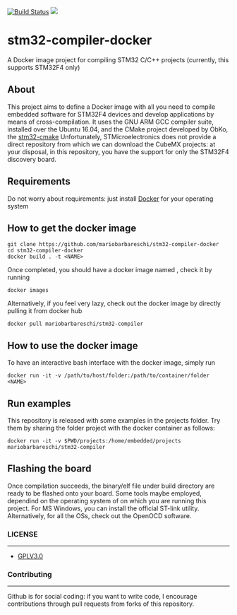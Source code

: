 [![Build Status](https://travis-ci.org/mariobarbareschi/stm32-compiler-docker.svg?branch=master)](https://travis-ci.org/mariobarbareschi/stm32-compiler-docker) [![](https://images.microbadger.com/badges/image/mariobarbareschi/stm32-compiler.svg)](https://microbadger.com/images/mariobarbareschi/stm32-compiler "Get your own image badge on microbadger.com")
# stm32-compiler-docker
A Docker image project for compiling STM32 C/C++ projects (currently, this supports STM32F4 only)

## About ##
This project aims to define a Docker image with all you need to compile embedded software for STM32F4 devices and develop applications by means of cross-compilation.
It uses the GNU ARM GCC compiler suite, installed over the Ubuntu 16.04, and the CMake project developed by ObKo, the [stm32-cmake](https://github.com/ObKo/stm32-cmake)
Unfortunately, STMicroelectronics does not provide a direct repository from which we can download the CubeMX projects: at your disposal, in this repository, you have the support for only the STM32F4 discovery board.

## Requirements ##
Do not worry about requirements: just install [Docker](https://www.docker.com) for your operating system

## How to get the docker image ##

    git clone https://github.com/mariobarbareschi/stm32-compiler-docker
    cd stm32-compiler-docker
    docker build . -t <NAME>

Once completed, you should have a docker image named <name>, check it by running

    docker images

Alternatively, if you feel very lazy, check out the docker image by directly pulling it from docker hub

    docker pull mariobarbareschi/stm32-compiler

## How to use the docker image ##
To have an interactive bash interface with the docker image, simply run

    docker run -it -v /path/to/host/folder:/path/to/container/folder <NAME>

## Run examples ##
This repository is released with some examples in the projects folder.
Try them by sharing the folder project with the docker container as follows:

    docker run -it -v $PWD/projects:/home/embedded/projects mariobarbareschi/stm32-compiler
    
## Flashing the board ##
Once compilation succeeds, the binary/elf file under build directory are ready to be flashed onto your board.
Some tools maybe employed, dependind on the operating system of on which you are running this project.
For MS Windows, you can install the official ST-link utility.
Alternatively, for all the OSs, check out the OpenOCD software.

### LICENSE ###
--------

* [GPLV3.0](https://www.gnu.org/licenses/licenses.html)

### Contributing ###
----------

Github is for social coding: if you want to write code, I encourage contributions through pull requests from forks of this repository.
